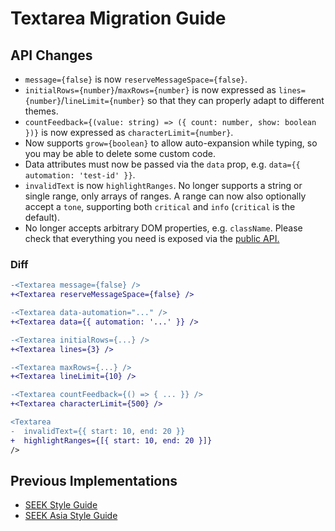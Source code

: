 # Textarea Migration Guide

## API Changes

- `message={false}` is now `reserveMessageSpace={false}`.
- `initialRows={number}`/`maxRows={number}` is now expressed as `lines={number}`/`lineLimit={number}` so that they can properly adapt to different themes.
- `countFeedback={(value: string) => ({ count: number, show: boolean })}` is now expressed as `characterLimit={number}`.
- Now supports `grow={boolean}` to allow auto-expansion while typing, so you may be able to delete some custom code.
- Data attributes must now be passed via the `data` prop, e.g. `data={{ automation: 'test-id' }}`.
- `invalidText` is now `highlightRanges`. No longer supports a string or single range, only arrays of ranges. A range can now also optionally accept a `tone`, supporting both `critical` and `info` (`critical` is the default).
- No longer accepts arbitrary DOM properties, e.g. `className`. Please check that everything you need is exposed via the [public API.](https://seek-oss.github.io/braid-design-system/components/Textarea)

### Diff

```diff
-<Textarea message={false} />
+<Textarea reserveMessageSpace={false} />

-<Textarea data-automation="..." />
+<Textarea data={{ automation: '...' }} />

-<Textarea initialRows={...} />
+<Textarea lines={3} />

-<Textarea maxRows={...} />
+<Textarea lineLimit={10} />

-<Textarea countFeedback={() => { ... }} />
+<Textarea characterLimit={500} />

<Textarea
-  invalidText={{ start: 10, end: 20 }}
+  highlightRanges={[{ start: 10, end: 20 }]}
/>
```

## Previous Implementations

- [SEEK Style Guide](https://seek-oss.github.io/seek-style-guide/textarea)
- [SEEK Asia Style Guide](https://seekinternational.github.io/seek-asia-style-guide/textarea)
